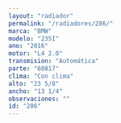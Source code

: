 ```yaml
---
layout: "radiador"
permalink: "/radiadores/286/"
marca: "BMW"
modelo: "235I"
ano: "2016"
motor: "L4 2.0"
transmision: "Automática"
parte: "60817"
clima: "Con clima"
alto: "23 5/8"
ancho: "13 1/4"
observaciones: ""
id: "286"
---
```


